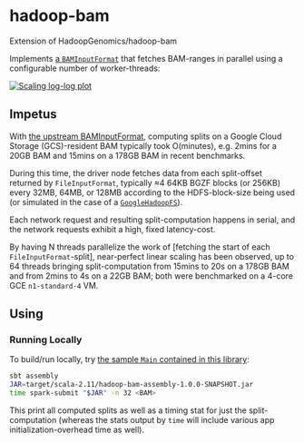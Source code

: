 # hadoop-bam

Extension of HadoopGenomics/hadoop-bam

Implements [a `BAMInputFormat`](src/main/scala/org/hammerlab/hadoop_bam/BAMInputFormat.scala) that fetches BAM-ranges in parallel using a configurable number of worker-threads:

[![Scaling log-log plot](https://cl.ly/3C0k2Y203U0i/image%20(22).png)](https://docs.google.com/a/hammerlab.org/spreadsheets/d/11c6T-HxR7bMdPOeS6l3n4klBuC9PhgrR5JcSg2qa_H4/edit?usp=sharing)

## Impetus

With [the upstream BAMInputFormat](https://github.com/HadoopGenomics/Hadoop-BAM/blob/7.8.0/src/main/java/org/seqdoop/hadoop_bam/BAMInputFormat.java), computing splits on a Google Cloud Storage (GCS)-resident BAM typically took O(minutes), e.g. 2mins for a 20GB BAM and 15mins on a 178GB BAM in recent benchmarks.

During this time, the driver node fetches data from each split-offset returned by `FileInputFormat`, typically ≈4 64KB BGZF blocks (or 256KB) every 32MB, 64MB, or 128MB according to the HDFS-block-size being used (or simulated in the case of a [`GoogleHadoopFS`](https://github.com/GoogleCloudPlatform/bigdata-interop/blob/v1.6.1/gcs/src/main/java/com/google/cloud/hadoop/fs/gcs/GoogleHadoopFS.java)). 

Each network request and resulting split-computation happens in serial, and the network requests exhibit a high, fixed latency-cost.
 
By having N threads parallelize the work of [fetching the start of each `FileInputFormat`-split], near-perfect linear scaling has been observed, up to 64 threads bringing split-computation from 15mins to 20s on a 178GB BAM and from 2mins to 4s on a 22GB BAM; both were benchmarked on a 4-core GCE `n1-standard-4` VM.

## Using

### Running Locally
To build/run locally, try [the sample `Main` contained in this library](src/main/scala/org/hammerlab/hadoop_bam/Main.scala):

```bash
sbt assembly
JAR=target/scala-2.11/hadoop-bam-assembly-1.0.0-SNAPSHOT.jar
time spark-submit "$JAR" -n 32 <BAM>
```

This print all computed splits as well as a timing stat for just the split-computation (whereas the stats output by `time` will include various app initialization-overhead time as well).


